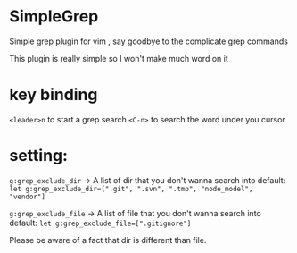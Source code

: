 # SimpleGrep
Simple grep plugin for vim , say goodbye to the complicate grep commands

This plugin is really simple so I won't make much word on it

# key binding
`<leader>n` to start a grep search
`<C-n>` to search the word under you cursor

# setting:
`g:grep_exclude_dir` -> A list of dir that you don't wanna search into
  default:  `let g:grep_exclude_dir=[".git", ".svn", ".tmp", "node_model", "vendor"]`

`g:grep_exclude_file` -> A list of file that you don't wanna search into
  default: `let g:grep_exclude_file=[".gitignore"]`
  
Please be aware of a fact that dir is different than file.
